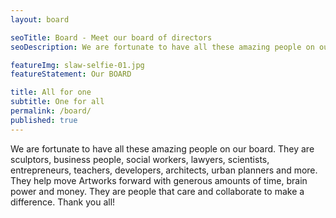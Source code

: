 ```yaml
---
layout: board

seoTitle: Board - Meet our board of directors
seoDescription: We are fortunate to have all these amazing people on our board.

featureImg: slaw-selfie-01.jpg
featureStatement: Our BOARD

title: All for one
subtitle: One for all
permalink: /board/
published: true
---
```


We are fortunate to have all these amazing people on our board. They are sculptors, business people, social workers, lawyers, scientists, entrepreneurs, teachers, developers, architects, urban planners and more. They help move Artworks forward with generous amounts of time, brain power and money. They are people that care and collaborate to make a difference. Thank you all!
